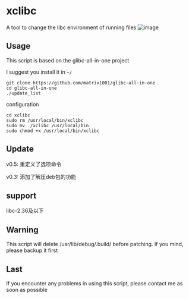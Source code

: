 # xclibc
A tool to change the libc environment of running files
![image](https://user-images.githubusercontent.com/52035000/192832394-8af0bf43-1be1-4d5b-8701-9b0d8057b190.png)


## Usage
This script is based on the glibc-all-in-one project

I suggest you install it in `~/`
```
git clone https://github.com/matrix1001/glibc-all-in-one
cd glibc-all-in-one
./update_list
```
configuration
```
cd xclibc
sudo rm /usr/local/bin/xclibc
sudo mv ./xclibc /usr/local/bin
sudo chmod +x /usr/local/bin/xclibc
```
## Update
v0.5: 重定义了选项命令

v0.3: 添加了解压deb包的功能

## support
libc-2.36及以下

## Warning
This script will delete /usr/lib/debug/.build/ before patching. If you mind, please backup it first
## Last
If you encounter any problems in using this script, please contact me as soon as possible
